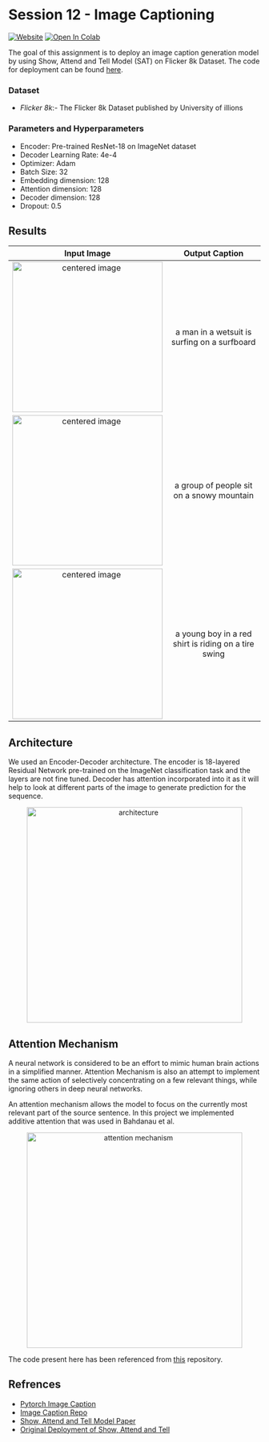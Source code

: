 # Session 12 - Image Captioning

[![Website](https://img.shields.io/badge/Website-blue.svg)](http://face-operations.s3-website-us-east-1.amazonaws.com/)
[![Open In Colab](https://colab.research.google.com/assets/colab-badge.svg)](https://colab.research.google.com/github/pankaj90382/TSAI-2/blob/master/S12/ImageCaptioning.ipynb)

The goal of this assignment is to deploy an image caption generation model by using Show, Attend and Tell Model (SAT) on Flicker 8k Dataset. The code for deployment can be found [here](deployment).

### Dataset
 - *Flicker 8k*:- The Flicker 8k Dataset published by University of illions
### Parameters and Hyperparameters

- Encoder: Pre-trained ResNet-18 on ImageNet dataset
- Decoder Learning Rate: 4e-4
- Optimizer: Adam
- Batch Size: 32
- Embedding dimension: 128
- Attention dimension: 128
- Decoder dimension: 128
- Dropout: 0.5

## Results

|                             Input Image                              |                    Output Caption                    |
| :------------------------------------------------------------------: | :--------------------------------------------------: |
| <img src="./images/input1.jpg" width="300px" alt="centered image" /> |     a man in a wetsuit is surfing on a surfboard     |
| <img src="./images/input2.jpg" width="300px" alt="centered image" /> |      a group of people sit on a snowy mountain       |
| <img src="./images/input3.jpg" width="300px" alt="centered image" /> | a young boy in a red shirt is riding on a tire swing |

## Architecture

We used an Encoder-Decoder architecture. The encoder is 18-layered Residual Network pre-trained on the ImageNet classification task and the layers are not fine tuned. Decoder has attention incorporated into it as it will help to look at different parts of the image to generate prediction for the sequence.

<p align='center'>
    <img src="./images/architecture.JPG" width="430px" alt="architecture" />  
</p>

## Attention Mechanism

A neural network is considered to be an effort to mimic human brain actions in a simplified manner. Attention Mechanism is also an attempt to implement the same action of selectively concentrating on a few relevant things, while ignoring others in deep neural networks.

An attention mechanism allows the model to focus on the currently most relevant part of the source sentence. In this project we implemented additive attention that was used in Bahdanau et al.

<p align='center'>
    <img src="./images/attention.jpeg" width="430px" alt="attention mechanism" />  
</p>

The code present here has been referenced from [this](https://github.com/sgrvinod/a-PyTorch-Tutorial-to-Image-Captioning) repository.

## Refrences
 - [Pytorch Image Caption](https://github.com/sgrvinod/a-PyTorch-Tutorial-to-Image-Captioning)
 - [Image Caption Repo](https://github.com/ruotianluo/self-critical.pytorch)
 - [Show, Attend and Tell Model Paper](https://arxiv.org/abs/1502.03044)
 - [Original Deployment of Show, Attend and Tell](https://github.com/kelvinxu/arctic-captions)
